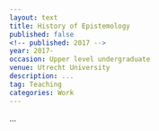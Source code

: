 ```yaml
---
layout: text
title: History of Epistemology
published: false
<!-- published: 2017 -->
year: 2017-
occasion: Upper level undergraduate
venue: Utrecht University
description: ...
tag: Teaching
categories: Work
---
```



...
